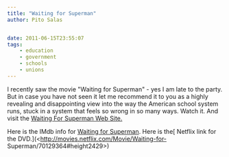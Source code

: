 ```yaml
---
title: "Waiting for Superman"
author: Pito Salas


date: 2011-06-15T23:55:07
tags:
    - education
    - government
    - schools
    - unions
---
```




I recently saw the movie "Waiting for Superman" - yes I am late to the party.
But in case you have not seen it let me recommend it to you as a highly
revealing and disappointing view into the way the American school system runs,
stuck in a system that feels so wrong in so many ways. Watch it. And visit the
[Waiting For Superman Web Site.](<http://www.waitingforsuperman.com>)

Here is the IMdb info for [Waiting for
Superman](<http://www.imdb.com/title/tt1566648/>). Here is the[ Netflix link
for the DVD.](<http://movies.netflix.com/Movie/Waiting-for-
Superman/70129364#height2429>)



